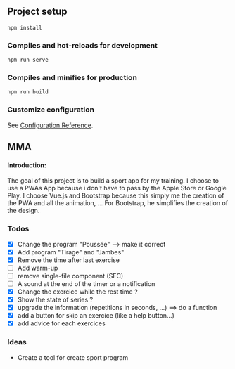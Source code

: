 ## Project setup
```
npm install
```

### Compiles and hot-reloads for development
```
npm run serve
```

### Compiles and minifies for production
```
npm run build
```

### Customize configuration
See [Configuration Reference](https://cli.vuejs.org/config/).

## MMA

#### Introduction:
The goal of this project is to build a sport app for my training. I choose to use a PWAs App because i don't have to pass by the Apple Store or Google Play.
I choose Vue.js and Bootstrap because this simply me the creation of the PWA and all the animation, ... For Bootstrap, he simplifies the creation of the design.

### Todos

- [x] Change the program "Poussée" --> make it correct
- [x] Add program "Tirage" and "Jambes"
- [x] Remove the time after last exercise
- [ ] Add warm-up
- [ ] remove single-file component (SFC)
- [ ] A sound at the end of the timer or a notification
- [x] Change the exercice while the rest time ?
- [x] Show the state of series ?
- [x] upgrade the information (repetitions in seconds, ...) ==> do a function
- [x] add a button for skip an exercice (like a help button...)
- [x] add advice for each exercices 

### Ideas

- Create a tool for create sport program

